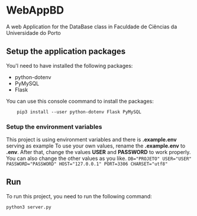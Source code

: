 # WebAppBD

A web Application for the DataBase class in Faculdade de Ciências da Universidade do Porto

## Setup the application packages

You'l need to have installed the following packages:

-   python-dotenv
-   PyMySQL
-   Flask

You can use this console coommand to install the packages:

```console
    pip3 install --user python-dotenv Flask PyMySQL
```

### Setup the environment variables

This project is using environment variables and there is **.example.env** serving as example
To use your own values, rename the **.example.env** to **.env**. After that, change the values **USER** and **PASSWORD** to work properly. You can also change the other values as you like.
`DB="PROJETO" USER="USER" PASSWORD="PASSWORD" HOST="127.0.0.1" PORT=3306 CHARSET="utf8"`

## Run

To run this project, you need to run the following command:

```console
python3 server.py
```
